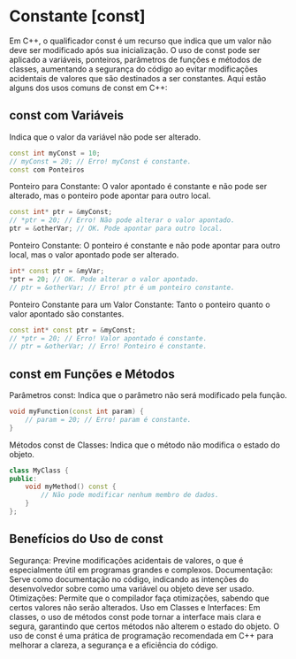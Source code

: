 # Constante [const]

Em C++, o qualificador const é um recurso que indica que um valor não deve ser modificado após sua inicialização. O uso de const pode ser aplicado a variáveis, ponteiros, parâmetros de funções e métodos de classes, aumentando a segurança do código ao evitar modificações acidentais de valores que são destinados a ser constantes. Aqui estão alguns dos usos comuns de const em C++:

## const com Variáveis

Indica que o valor da variável não pode ser alterado.

```cpp
const int myConst = 10;
// myConst = 20; // Erro! myConst é constante.
const com Ponteiros
```

Ponteiro para Constante: O valor apontado é constante e não pode ser alterado, mas o ponteiro pode apontar para outro local.

```cpp
const int* ptr = &myConst;
// *ptr = 20; // Erro! Não pode alterar o valor apontado.
ptr = &otherVar; // OK. Pode apontar para outro local.
```

Ponteiro Constante: O ponteiro é constante e não pode apontar para outro local, mas o valor apontado pode ser alterado.

```cpp
int* const ptr = &myVar;
*ptr = 20; // OK. Pode alterar o valor apontado.
// ptr = &otherVar; // Erro! ptr é um ponteiro constante.
```

Ponteiro Constante para um Valor Constante: Tanto o ponteiro quanto o valor apontado são constantes.

```cpp
const int* const ptr = &myConst;
// *ptr = 20; // Erro! Valor apontado é constante.
// ptr = &otherVar; // Erro! Ponteiro é constante.
```

## const em Funções e Métodos

Parâmetros const: Indica que o parâmetro não será modificado pela função.

```cpp
void myFunction(const int param) {
    // param = 20; // Erro! param é constante.
}
```

Métodos const de Classes: Indica que o método não modifica o estado do objeto.

```cpp
class MyClass {
public:
    void myMethod() const {
        // Não pode modificar nenhum membro de dados.
    }
};
```

## Benefícios do Uso de const

Segurança: Previne modificações acidentais de valores, o que é especialmente útil em programas grandes e complexos.
Documentação: Serve como documentação no código, indicando as intenções do desenvolvedor sobre como uma variável ou objeto deve ser usado.
Otimizações: Permite que o compilador faça otimizações, sabendo que certos valores não serão alterados.
Uso em Classes e Interfaces: Em classes, o uso de métodos const pode tornar a interface mais clara e segura, garantindo que certos métodos não alterem o estado do objeto.
O uso de const é uma prática de programação recomendada em C++ para melhorar a clareza, a segurança e a eficiência do código.